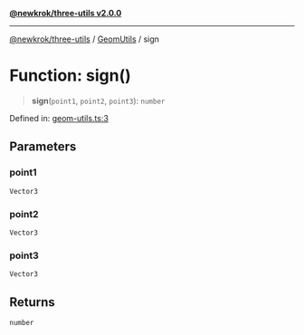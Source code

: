 [**@newkrok/three-utils v2.0.0**](../../../../README.md)

***

[@newkrok/three-utils](../../../../globals.md) / [GeomUtils](../README.md) / sign

# Function: sign()

> **sign**(`point1`, `point2`, `point3`): `number`

Defined in: [geom-utils.ts:3](https://github.com/NewKrok/three-utils/blob/0c3b335b8b17394d6bfec6195204dc78d6827053/src/geom-utils.ts#L3)

## Parameters

### point1

`Vector3`

### point2

`Vector3`

### point3

`Vector3`

## Returns

`number`
